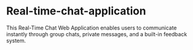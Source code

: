 # Real-time-chat-application
This Real-Time Chat Web Application enables users to communicate instantly through group chats, private messages, and a built-in feedback system.
